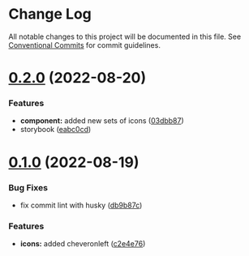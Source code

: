 # Change Log

All notable changes to this project will be documented in this file.
See [Conventional Commits](https://conventionalcommits.org) for commit guidelines.

# [0.2.0](https://github.com/sexyicons/sexyicons/compare/v0.1.0...v0.2.0) (2022-08-20)


### Features

* **component:** added new sets of icons ([03dbb87](https://github.com/sexyicons/sexyicons/commit/03dbb8707868e249427f86a235acc071b9bf3c98))
* storybook ([eabc0cd](https://github.com/sexyicons/sexyicons/commit/eabc0cd91caea0412807ba06364c63db8715afc4))





# [0.1.0](https://github.com/sexyicons/sexyicons/compare/v0.0.2...v0.1.0) (2022-08-19)


### Bug Fixes

* fix commit lint with husky ([db9b87c](https://github.com/sexyicons/sexyicons/commit/db9b87cbdebe870f86a59e3310931efceb498d47))


### Features

* **icons:** added cheveronleft ([c2e4e76](https://github.com/sexyicons/sexyicons/commit/c2e4e763c971055112f1e73b0423b9d1256b6642))
